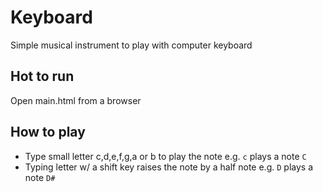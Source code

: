 # Keyboard

Simple musical instrument to play with computer keyboard

## Hot to run
Open main.html from a browser

## How to play
- Type small letter c,d,e,f,g,a or b to play the note e.g. `c` plays a note `C`
- Typing letter w/ a shift key raises the note by a half note e.g. `D` plays a note `D#`